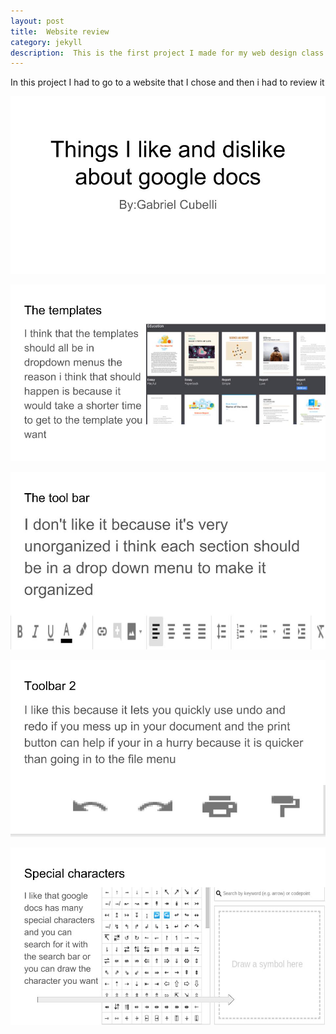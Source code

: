 ```yaml
---
layout: post
title:  Website review
category: jekyll 
description:  This is the first project I made for my web design class
---
```


In this project I had to go to a website that I chose and then i had to review it 


![My first slide](https://raw.githubusercontent.com/Maynard-Schools/jekyll-setup-gc40045/master/assets/img/google%20docs%20project.jpg)

![My second slide](https://raw.githubusercontent.com/Maynard-Schools/jekyll-setup-gc40045/master/assets/img/google%20docs%20project%20(2).jpg)

![My third slide](https://raw.githubusercontent.com/Maynard-Schools/jekyll-setup-gc40045/master/assets/img/googledocsproject%20(3).jpg)

![My fourth slide](https://raw.githubusercontent.com/Maynard-Schools/jekyll-setup-gc40045/master/assets/img/google%20docs%20project%20(4.2).jpg)

![My fourth slide](https://raw.githubusercontent.com/Maynard-Schools/jekyll-setup-gc40045/master/assets/img/google%20docs%20project%20(4).jpg)

